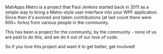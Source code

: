 MahApps.Metro is a project that Paul Jenkins started back in 2011 as a simple way to bring a Metro-style user interface into your WPF application. 
Since then it's evolved and taken contributions (at last count there were 600+ forks) from various people in the community.

This has been a project for the community, by the community - none of us are paid to do this, and we do it out of our love of code.

So if you love this project and want it to get better, get involved!
